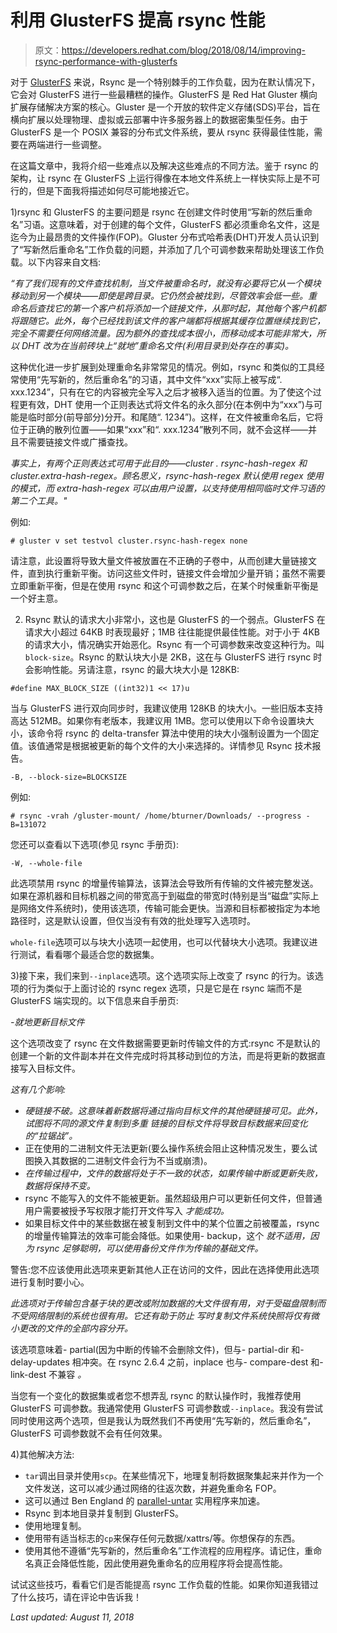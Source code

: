 # 利用 GlusterFS 提高 rsync 性能

> 原文：<https://developers.redhat.com/blog/2018/08/14/improving-rsync-performance-with-glusterfs>

对于 [GlusterFS](https://redhatstorage.redhat.com/products/glusterfs/) 来说，Rsync 是一个特别棘手的工作负载，因为在默认情况下，它会对 GlusterFS 进行一些最糟糕的操作。GlusterFS 是 Red Hat Gluster 横向扩展存储解决方案的核心。Gluster 是一个开放的软件定义存储(SDS)平台，旨在横向扩展以处理物理、虚拟或云部署中许多服务器上的数据密集型任务。由于 GlusterFS 是一个 POSIX 兼容的分布式文件系统，要从 rsync 获得最佳性能，需要在两端进行一些调整。

在这篇文章中，我将介绍一些难点以及解决这些难点的不同方法。鉴于 rsync 的架构，让 rsync 在 GlusterFS 上运行得像在本地文件系统上一样快实际上是不可行的，但是下面我将描述如何尽可能地接近它。

1)rsync 和 GlusterFS 的主要问题是 rsync 在创建文件时使用“写新的然后重命名”习语。这意味着，对于创建的每个文件，GlusterFS 都必须重命名文件，这是迄今为止最昂贵的文件操作(FOP)。Gluster 分布式哈希表(DHT)开发人员认识到了“写新然后重命名”工作负载的问题，并添加了几个可调参数来帮助处理该工作负载。以下内容来自文档:

*“有了我们现有的文件查找机制，当文件被重命名时，就没有必要将它从一个模块移动到另一个模块——即使是跨目录。它仍然会被找到，尽管效率会低一些。重命名后查找它的第一个客户机将添加一个链接文件，从那时起，其他每个客户机都将跟随它。此外，每个已经找到该文件的客户端都将根据其缓存位置继续找到它，完全不需要任何网络流量。因为额外的查找成本很小，而移动成本可能非常大，所以 DHT 改为在当前砖块上“就地”重命名文件(利用目录到处存在的事实)。*

这种优化进一步扩展到处理重命名非常常见的情况。例如，rsync 和类似的工具经常使用“先写新的，然后重命名”的习语，其中文件“xxx”实际上被写成“. xxx.1234”，只有在它的内容被完全写入之后才被移入适当的位置。为了使这个过程更有效，DHT 使用一个正则表达式将文件名的永久部分(在本例中为“xxx”)与可能是临时部分(前导部分)分开。和尾随“. 1234”)。这样，在文件被重命名后，它将位于正确的散列位置——如果“xxx”和“. xxx.1234”散列不同，就不会这样——并且不需要链接文件或广播查找。

*事实上，有两个正则表达式可用于此目的——cluster . rsync-hash-regex 和 cluster.extra-hash-regex。顾名思义，rsync-hash-regex 默认使用 regex 使用的模式，而 extra-hash-regex 可以由用户设置，以支持使用相同临时文件习语的第二个工具。"*

例如:

```
# gluster v set testvol cluster.rsync-hash-regex none
```

请注意，此设置将导致大量文件被放置在不正确的子卷中，从而创建大量链接文件，直到执行重新平衡。访问这些文件时，链接文件会增加少量开销；虽然不需要立即重新平衡，但是在使用 rsync 和这个可调参数之后，在某个时候重新平衡是一个好主意。

2) Rsync 默认的请求大小非常小，这也是 GlusterFS 的一个弱点。GlusterFS 在请求大小超过 64KB 时表现最好；1MB 往往能提供最佳性能。对于小于 4KB 的请求大小，情况确实开始恶化。Rsync 有一个可调参数来改变这种行为。叫`block-size`。Rsync 的默认块大小是 2KB，这在与 GlusterFS 进行 rsync 时会影响性能。另请注意，rsync 的最大块大小是 128KB:

```
#define MAX_BLOCK_SIZE ((int32)1 << 17)u
```

当与 GlusterFS 进行双向同步时，我建议使用 128KB 的块大小。一些旧版本支持高达 512MB。如果你有老版本，我建议用 1MB。您可以使用以下命令设置块大小，该命令将 rsync 的 delta-transfer 算法中使用的块大小强制设置为一个固定值。该值通常是根据被更新的每个文件的大小来选择的。详情参见 Rsync 技术报告。

```
-B, --block-size=BLOCKSIZE
```

例如:

```
# rsync -vrah /gluster-mount/ /home/bturner/Downloads/ --progress -B=131072
```

您还可以查看以下选项(参见 rsync 手册页):

```
-W, --whole-file
```

此选项禁用 rsync 的增量传输算法，该算法会导致所有传输的文件被完整发送。如果在源机器和目标机器之间的带宽高于到磁盘的带宽时(特别是当“磁盘”实际上是网络文件系统时)，使用该选项，传输可能会更快。当源和目标都被指定为本地路径时，这是默认设置，但仅当没有有效的批处理写入选项时。

`whole-file`选项可以与块大小选项一起使用，也可以代替块大小选项。我建议进行测试，看看哪个最适合您的数据集。

3)接下来，我们来到`--inplace`选项。这个选项实际上改变了 rsync 的行为。该选项的行为类似于上面讨论的 rsync regex 选项，只是它是在 rsync 端而不是 GlusterFS 端实现的。以下信息来自手册页:

*-就地更新目标文件*

这个选项改变了 rsync 在文件数据需要更新时传输文件的方式:rsync 不是默认的创建一个新的文件副本并在文件完成时将其移动到位的方法，而是将更新的数据直接写入目标文件。

*这有几个影响:*

*   *硬链接不破。这意味着新数据将通过指向目标文件的其他硬链接可见。此外，试图将不同的源文件复制到多重* *链接的目标文件将导致目标数据来回变化的“拉锯战”。*
*   正在使用的二进制文件无法更新(要么操作系统会阻止这种情况发生，要么试图换入其数据的二进制文件会行为不当或崩溃)。
*   *在传输过程中，文件的数据将处于不一致的状态，如果传输中断或更新失败，数据将保持不变。*
*   rsync 不能写入的文件不能被更新。虽然超级用户可以更新任何文件，但普通用户需要被授予写权限才能打开文件写入 *才能成功。*
*   如果目标文件中的某些数据在被复制到文件中的某个位置之前被覆盖，rsync 的增量传输算法的效率可能会降低。如果使用- backup，这个 *就不适用，因为 rsync 足够聪明，可以使用备份文件作为传输的基础文件。*

警告:您不应该使用此选项来更新其他人正在访问的文件，因此在选择使用此选项进行复制时要小心。

*此选项对于传输包含基于块的更改或附加数据的大文件很有用，对于受磁盘限制而不受网络限制的系统也很有用。它还有助于防止* *写时复制文件系统快照将仅有微小更改的文件的全部内容分开。*

该选项意味着- partial(因为中断的传输不会删除文件)，但与- partial-dir 和- delay-updates 相冲突。在 rsync 2.6.4 之前，inplace 也与- compare-dest 和- link-dest 不兼容 *。*

当您有一个变化的数据集或者您不想弄乱 rsync 的默认操作时，我推荐使用 GlusterFS 可调参数。我通常使用 GlusterFS 可调参数或`--inplace`。我没有尝试同时使用这两个选项，但是我认为既然我们不再使用“先写新的，然后重命名”，GlusterFS 可调参数就不会有任何效果。

4)其他解决方法:

*   `tar`调出目录并使用`scp`。在某些情况下，地理复制将数据聚集起来并作为一个文件发送，这可以减少通过网络的往返次数，并避免重命名 FOP。
*   这可以通过 Ben England 的 [parallel-untar](https://github.com/parallel-fs-utils/multi-thread-posix) 实用程序来加速。
*   Rsync 到本地目录并复制到 GlusterFS。
*   使用地理复制。
*   使用带有适当标志的`cp`来保存任何元数据/xattrs/等。你想保存的东西。
*   使用其他不遵循“先写新的，然后重命名”工作流程的应用程序。请记住，重命名真正会降低性能，因此使用避免重命名的应用程序将会提高性能。

试试这些技巧，看看它们是否能提高 rsync 工作负载的性能。如果你知道我错过了什么技巧，请在评论中告诉我！

*Last updated: August 11, 2018*